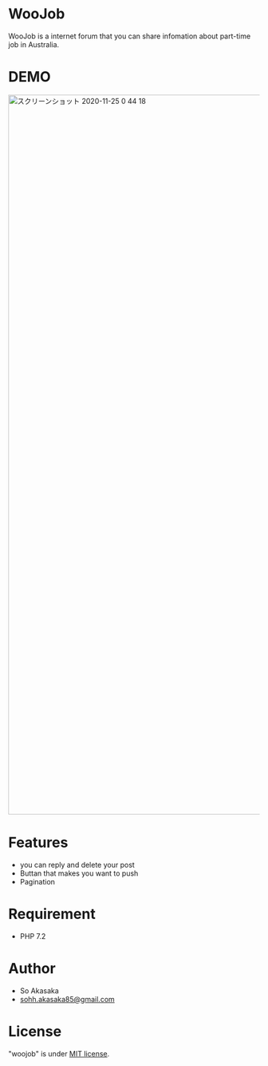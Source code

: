 # WooJob
 
WooJob is a internet forum that you can share infomation about part-time job in Australia.
 
# DEMO

<img width="1440" alt="スクリーンショット 2020-11-25 0 44 18" src="https://user-images.githubusercontent.com/67961122/100117126-d60cfb80-2eb7-11eb-8a14-1d1da4e366ee.png">

# Features

- you can reply and delete your post
- Buttan that makes you want to push
- Pagination

# Requirement
 
* PHP 7.2
 
# Author
 
* So Akasaka
* sohh.akasaka85@gmail.com
 
# License
 
"woojob" is under [MIT license](https://en.wikipedia.org/wiki/MIT_License).